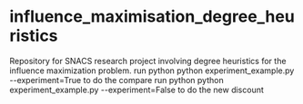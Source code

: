 # influence_maximisation_degree_heuristics
Repository for SNACS research project involving degree heuristics  for the influence maximization problem.
run python python experiment_example.py --experiment=True  to do the compare
run python python experiment_example.py --experiment=False  to do the new discount
